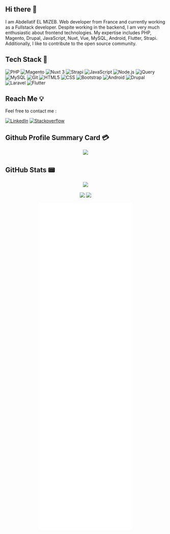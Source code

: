 ## Hi there 👋

I am Abdellatif EL MIZEB. Web developer from France and currently working as a Fullstack developer. Despite working in the backend, I am very much enthusiastic about frontend technologies. My expertise includes PHP, Magento, Drupal, JavaScript, Nuxt, Vue, MySQL, Android, Flutter, Strapi. Additionally, I like to contribute to the open source community.

## Tech Stack 💫
![PHP](https://img.shields.io/badge/-PHP-%232c3e50?style=for-the-badge&logo=PHP)
![Magento](https://img.shields.io/badge/Magento-2.x-orange?logo=magento&style=for-the-badge)
![Nuxt 3](https://img.shields.io/badge/Nuxt-002E3B?style=for-the-badge&logo=nuxt&logoColor=white)
![Strapi](https://img.shields.io/badge/Strapi-4.x-blueviolet?logo=strapi&style=for-the-badge)
![JavaScript](https://img.shields.io/badge/-JavaScript-%232c3e50?style=for-the-badge&logo=javascript)
![Node.js](https://img.shields.io/badge/-Node.js-%232c3e50?style=for-the-badge&logo=nodedotjs)
![jQuery](https://img.shields.io/badge/-jQuery-%232c3e50?style=for-the-badge&logo=jQuery)
![MySQL](https://img.shields.io/badge/-MySQL-%232c3e50?style=for-the-badge&logo=MySQL)
![Git](https://img.shields.io/badge/-Git-%232c3e50?style=for-the-badge&logo=git)
![HTML5](https://img.shields.io/badge/-HTML5-%232c3e50?style=for-the-badge&logo=HTML5)
![CSS](https://img.shields.io/badge/-CSS-%232c3e50?style=for-the-badge&logo=css3)
![Bootstrap](https://img.shields.io/badge/-Bootstrap-%232c3e50?style=for-the-badge&logo=Bootstrap)
![Android](https://img.shields.io/badge/Android-12-green?logo=android&style=for-the-badge)
![Drupal](https://img.shields.io/badge/-DRUPAL-%232c3e50?style=for-the-badge&logo=DRUPAL)
![Laravel](https://img.shields.io/badge/-Laravel-%232c3e50?style=for-the-badge&logo=laravel)
![Flutter](https://img.shields.io/badge/Flutter-3.x-blue?logo=flutter&style=for-the-badge)

## Reach Me 💡
Feel free to contact me :
<p>
  <a href="https://www.linkedin.com/in/abdellatifelmizeb/" target="_blank"><img alt="LinkedIn" src="https://img.shields.io/badge/linkedin-%230077B5.svg?&style=for-the-badge&logo=linkedin&logoColor=white"  height="30px"/></a>
  <a href="https://stackoverflow.com/users/9264512/abdellatif-el" target="_blank"><img alt="Stackoverflow" src="https://img.shields.io/badge/-stackoverflow-%2323272A?style=for-the-badge&logo=Stackoverflow&logoColor=#EA7139"  height="30px"/></a>
</p>

## Github Profile Summary Card 💳

<p align="center">
  <img src="http://github-profile-summary-cards.vercel.app/api/cards/profile-details?username=aelmizeb&theme=apprentice"/>
</p>

## GitHub Stats 📟

<p align="center">
 <img width="45%" src="https://github-readme-stats.vercel.app/api?username=aelmizeb&show_icons=true&theme=apprentice" />
</p>

<p align="center">
 <img width="48%" src="http://github-profile-summary-cards.vercel.app/api/cards/productive-time?username=aelmizeb&theme=apprentice&utcOffset=8" />
 <img width="48%" src="http://github-profile-summary-cards.vercel.app/api/cards/repos-per-language?username=aelmizeb&theme=apprentice" />
</p>

<p align="center">
  <img src="./github-metrics.svg" alt="Metrics" />
</p>

<!--
**aelmizeb/aelmizeb** is a ✨ _special_ ✨ repository because its `README.md` (this file) appears on your GitHub profile.

Here are some ideas to get you started:

- 🔭 I’m currently working on ...
- 🌱 I’m currently learning ...
- 👯 I’m looking to collaborate on ...
- 🤔 I’m looking for help with ...
- 💬 Ask me about ...
- 📫 How to reach me: ...
- 😄 Pronouns: ...
- ⚡ Fun fact: ...
-->
